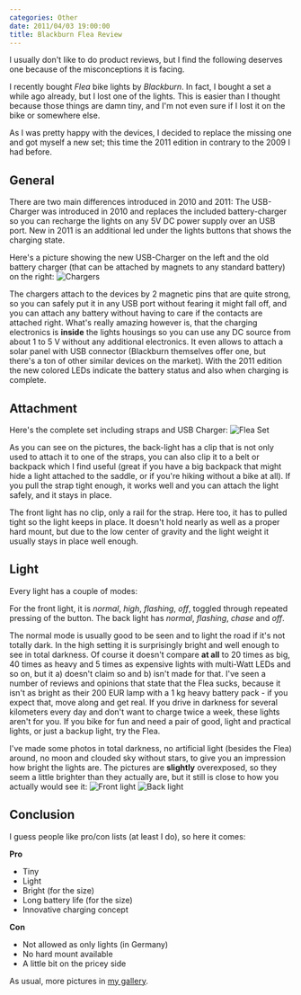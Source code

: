 ```yaml
---
categories: Other
date: 2011/04/03 19:00:00
title: Blackburn Flea Review
---
```

I usually don't like to do product reviews, but I find the following deserves one because of the misconceptions it is facing.

I recently bought *Flea* bike lights by *Blackburn*. In fact, I bought a set a while ago already, but I lost one of the lights.
This is easier than I thought because those things are damn tiny, and I'm not even sure if I lost it on the bike or somewhere else.

As I was pretty happy with the devices, I decided to replace the missing one and got myself a new set; this time the 2011 edition in contrary to the 2009 I had before.

## General

There are two main differences introduced in 2010 and 2011: The USB-Charger was introduced in 2010 and replaces the included battery-charger so you can recharge the lights on any 5V DC power supply over an USB port. New in 2011 is an additional led under the lights buttons that shows the charging state.

Here's a picture showing the new USB-Charger on the left and the old battery charger (that can be attached by magnets to any standard battery) on the right:
![Chargers](http://images.gstaedtner.net/cache/bike/flea/chargers_connected_595.jpg)

The chargers attach to the devices by 2 magnetic pins that are quite strong, so you can safely put it in any USB port without fearing it might fall off, and you can attach any battery without having to care if the contacts are attached right. What's really amazing however is, that the charging electronics is **inside** the lights housings so you can use any DC source from about 1 to 5 V without any additional electronics. It even allows to attach a solar panel with USB connector (Blackburn themselves offer one, but there's a ton of other similar devices on the market).
With the 2011 edition the new colored LEDs indicate the battery status and also when charging is complete.

## Attachment

Here's the complete set including straps and USB Charger: ![Flea Set](http://images.gstaedtner.net/cache/bike/flea/set_complete_595.jpg)

As you can see on the pictures, the back-light has a clip that is not only used to attach it to one of the straps, you can also clip it to a belt or backpack which I find useful (great if you have a big backpack that might hide a light attached to the saddle, or if you're hiking without a bike at all).
If you pull the strap tight enough, it works well and you can attach the light safely, and it stays in place.

The front light has no clip, only a rail for the strap. Here too, it has to pulled tight so the light keeps in place. It doesn't hold nearly as well as a proper hard mount, but due to the low center of gravity and the light weight it usually stays in place well enough.

## Light

Every light has a couple of modes:

For the front light, it is *normal*, *high*, *flashing*, *off*, toggled through repeated pressing of the button.
The back light has *normal*, *flashing*, *chase* and *off*.

The normal mode is usually good to be seen and to light the road if it's not totally dark. In the high setting it is surprisingly bright and well enough to see in total darkness.
Of course it doesn't compare **at all** to 20 times as big, 40 times as heavy and 5 times as expensive lights with multi-Watt LEDs and so on, but it a) doesn't claim so and b) isn't made for that.
I've seen a number of reviews and opinions that state that the Flea sucks, because it isn't as bright as their 200 EUR lamp with a 1 kg heavy battery pack - if you expect that, move along and get real.
If you drive in darkness for several kilometers every day and don't want to charge twice a week, these lights aren't for you.
If you bike for fun and need a pair of good, light and practical lights, or just a backup light, try the Flea.

I've made some photos in total darkness, no artificial light (besides the Flea) around, no moon and clouded sky without stars, to give you an impression how bright the lights are.
The pictures are **slightly** overexposed, so they seem a little brighter than they actually are, but it still is close to how you actually would see it:
![Front light](http://images.gstaedtner.net/cache/bike/flea/action_front_595.jpg)
![Back light](http://images.gstaedtner.net/cache/bike/flea/action_rear_595.jpg)

## Conclusion

I guess people like pro/con lists (at least I do), so here it comes:

**Pro**

* Tiny
* Light
* Bright (for the size)
* Long battery life (for the size)
* Innovative charging concept


**Con**

* Not allowed as only lights (in Germany)
* No hard mount available
* A little bit on the pricey side

As usual, more pictures in [my gallery](http://images.gstaedtner.net/index.php?album=machines/panda).
